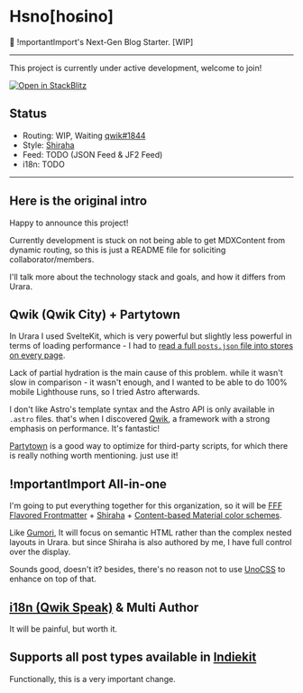 # Hsno[hoɕino]

🐳 !mportantImport's Next-Gen Blog Starter. [WIP]

---

This project is currently under active development, welcome to join!

[![Open in StackBlitz](https://developer.stackblitz.com/img/open_in_stackblitz.svg)](https://stackblitz.com/github/importantimport/hsno)

## Status

- Routing: WIP, Waiting [qwik#1844](https://github.com/BuilderIO/qwik/issues/1844)
- Style: [Shiraha](https://github.com/importantimport/shiraha)
- Feed: TODO (JSON Feed & JF2 Feed)
- i18n: TODO

---

## Here is the original intro

Happy to announce this project!

Currently development is stuck on not being able to get MDXContent from dynamic routing, so this is just a README file for soliciting collaborator/members.

I'll talk more about the technology stack and goals, and how it differs from Urara.

## Qwik (Qwik City) + Partytown

In Urara I used SvelteKit, which is very powerful but slightly less powerful in terms of loading performance - I had to [read a full `posts.json` file into stores on every page](https://github.com/importantimport/urara/blob/main/src/routes/%2Blayout.ts).

Lack of partial hydration is the main cause of this problem. while it wasn't slow in comparison - it wasn't enough, and I wanted to be able to do 100% mobile Lighthouse runs, so I tried Astro afterwards.

I don't like Astro's template syntax and the Astro API is only available in `.astro` files. that's when I discovered [Qwik](https://github.com/BuilderIO/qwik), a framework with a strong emphasis on performance. It's fantastic!

[Partytown](https://github.com/BuilderIO/partytown) is a good way to optimize for third-party scripts, for which there is really nothing worth mentioning. just use it!

## !mportantImport All-in-one

I'm going to put everything together for this organization, so it will be
[FFF Flavored Frontmatter](https://github.com/importantimport/fff) + [Shiraha](https://github.com/importantimport/shiraha) + [Content-based Material color schemes](https://github.com/importantimport/material-color-utilities).

Like [Gumori](https://github.com/importantimport/gumori), It will focus on semantic HTML rather than the complex nested layouts in Urara. but since Shiraha is also authored by me, I have full control over the display.

Sounds good, doesn't it? besides, there's no reason not to use [UnoCSS](https://github.com/unocss/unocss) to enhance on top of that.

## [i18n (Qwik Speak)](https://github.com/robisim74/qwik-speak) & Multi Author

It will be painful, but worth it.

## Supports all post types available in [Indiekit](https://github.com/getindiekit/indiekit)

Functionally, this is a very important change.
